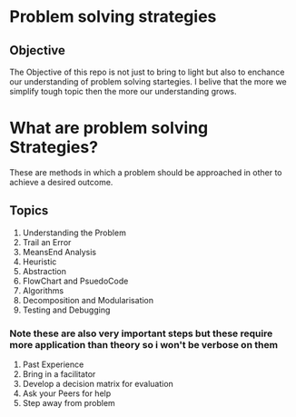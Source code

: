 # Problem solving strategies

## Objective
The Objective of this repo is not just to bring to light but also to enchance our understanding of problem solving startegies. I belive that the more we simplify tough topic then the more our understanding grows.


# What are problem solving Strategies?

These are methods in which a problem should be approached in other to achieve a desired outcome.


## Topics
1. Understanding the Problem
2. Trail an Error
3. MeansEnd Analysis
4. Heuristic 
5. Abstraction
6. FlowChart and PsuedoCode
7. Algorithms
8. Decomposition and Modularisation
9. Testing and Debugging



### Note these are also very important steps but these require more application than theory so i won't be verbose on them
 1. Past Experience
 2. Bring in a facilitator
 3. Develop a decision matrix for evaluation
 4. Ask your Peers for help
 5. Step away from problem

